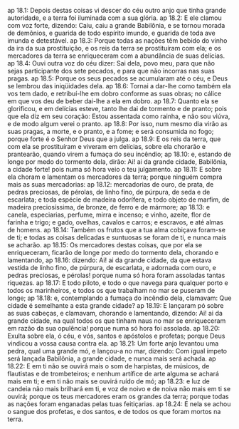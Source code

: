 ap 18.1: Depois destas coisas vi descer do céu outro anjo que tinha grande autoridade, e a terra foi iluminada com a sua glória.
ap 18.2: E ele clamou com voz forte, dizendo: Caiu, caiu a grande Babilônia, e se tornou morada de demônios, e guarida de todo espírito imundo, e guarida de toda ave imunda e detestável.
ap 18.3: Porque todas as nações têm bebido do vinho da ira da sua prostituição, e os reis da terra se prostituíram com ela; e os mercadores da terra se enriqueceram com a abundância de suas delícias.
ap 18.4: Ouvi outra voz do céu dizer: Sai dela, povo meu, para que não sejas participante dos sete pecados, e para que não incorras nas suas pragas.
ap 18.5: Porque os seus pecados se acumularam até o céu, e Deus se lembrou das iniqüidades dela.
ap 18.6: Tornai a dar-lhe como também ela vos tem dado, e retribuí-lhe em dobro conforme as suas obras; no cálice em que vos deu de beber dai-lhe a ela em dobro.
ap 18.7: Quanto ela se glorificou, e em delícias esteve, tanto lhe dai de tormento e de pranto; pois que ela diz em seu coração: Estou assentada como rainha, e não sou viúva, e de modo algum verei o pranto.
ap 18.8: Por isso, num mesmo dia virão as suas pragas, a morte, e o pranto, e a fome; e será consumida no fogo; porque forte é o Senhor Deus que a julga.
ap 18.9: E os reis da terra, que com ela se prostituíram e viveram em delícias, sobre ela chorarão e prantearão, quando virem a fumaça do seu incêndio;
ap 18.10: e, estando de longe por medo do tormento dela, dirão: Ai! ai da grande cidade, Babilônia, a cidade forte! pois numa só hora veio o teu julgamento.
ap 18.11: E sobre ela choram e lamentam os mercadores da terra; porque ninguém compra mais as suas mercadorias:
ap 18.12: mercadorias de ouro, de prata, de pedras preciosas, de pérolas, de linho fino, de púrpura, de seda e de escarlata; e toda espécie de madeira odorífera, e todo objeto de marfim, de madeira preciosíssima, de bronze, de ferro e de mármore;
ap 18.13: e canela, especiarias, perfume, mirra e incenso; e vinho, azeite, flor de farinha e trigo; e gado, ovelhas, cavalos e carros; e escravos, e até almas de homens.
ap 18.14: Também os frutos que a tua alma cobiçava foram-se de ti; e todas as coisas delicadas e suntuosas se foram de ti, e nunca mais se acharão.
ap 18.15: Os mercadores destas coisas, que por ela se enriqueceram, ficarão de longe por medo do tormento dela, chorando e lamentando,
ap 18.16: dizendo: Ai! ai da grande cidade, da que estava vestida de linho fino, de púrpura, de escarlata, e adornada com ouro, e pedras preciosas, e pérolas! porque numa só hora foram assoladas tantas riquezas.
ap 18.17: E todo piloto, e todo o que navega para qualquer porto e todos os marinheiros, e todos os que trabalham no mar se puseram de longe;
ap 18.18: e, contemplando a fumaça do incêndio dela, clamavam: Que cidade é semelhante a esta grande cidade?
ap 18.19: E lançaram pó sobre as suas cabeças, e clamavam, chorando e lamentando, dizendo: Ai! ai da grande cidade, na qual todos os que tinham naus no mar se enriqueceram em razão da sua opulência! porque numa só hora foi assolada.
ap 18.20: Exulta sobre ela, ó céu, e vós, santos e apóstolos e profetas; porque Deus vindicou a vossa causa contra ela.
ap 18.21: Um forte anjo levantou uma pedra, qual uma grande mó, e lançou-a no mar, dizendo: Com igual ímpeto será lançada Babilônia, a grande cidade, e nunca mais será achada.
ap 18.22: E em ti não se ouvirá mais o som de harpistas, de músicos, de flautistas e de trombeteiros; e nenhum artífice de arte alguma se achará mais em ti; e em ti não mais se ouvirá ruído de mó;
ap 18.23: e luz de candeia não mais brilhará em ti, e voz de noivo e de noiva não mais em ti se ouvirá; porque os teus mercadores eram os grandes da terra; porque todas as nações foram enganadas pelas tuas feitiçarias.
ap 18.24: E nela se achou o sangue dos profetas, e dos santos, e de todos os que foram mortos na terra.
